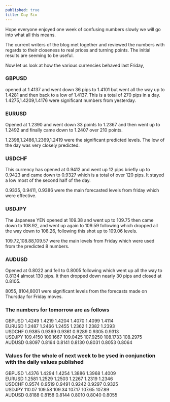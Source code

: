 ```yaml
---
published: true
title: Day Six
---
```

Hope everyone enjoyed one week of confusing numbers slowly we will go into what all this means.

The current writers of the blog met together and reviewed the numbers with regards to their closeness to real prices and turning points. The initial results are seeming to be useful.

Now let us look at how the various currencies behaved last Friday,

### GBPUSD  
opened at 1.4137 and went down 36 pips to 1.4101 but went all the way up to 1.4281 and then back to a low of 1.4137.
This is a total of 270 pips in a day.
1.4275,1.4209,1.4176 were significant numbers from yesterday.

### EURUSD  
Opened at 1.2390 and went down 33 points to 1.2367 and then went up to 1.2492 and finally came down to 1.2407 over 210 points.

1.2398,1.2486,1.2369,1.2419 were the significant predicted levels. The low of the day was very closely predicted.

### USDCHF  
This currency has opened at 0.9412 and went up 12 pips briefly up to 0.9423 and came down to 0.9327 which is a total of over 120 pips. It stayed a low most of the second half of the day.

0.9335, 0.9411, 0.9386 were the main forecasted levels from friday which were effective.

### USDJPY  
The Japanese YEN opened at 109.38 and went up to 109.75 then came down to 108.92, and went up again to 109.59 following which dropped all the way down to 108.26, following this shot up to 109.06 levels.

109.72,108.88,109.57 were the main levels from Friday which were used from the predicted 8 numbers.

### AUDUSD  
Opened at 0.8022 and fell to 0.8005 following which went up all the way to 0.8134 almost 130 pips. It then dropped down nearly 30 pips and closed at 0.8105.

8055, 8104,8001 were significant levels from the forecasts made on Thursday for Friday moves.

### The numbers for tomorrow are as follows

GBPUSD 1.4249    1.4219    1.4204    1.4070    1.4099    1.4114  
EURUSD 1.2487    1.2466    1.2455    1.2362    1.2382    1.2393  
USDCHF 0.9385    0.9369    0.9361    0.9289    0.9305    0.9313  
USDJPY 109.4150  109.1667  109.0425  107.9250  108.1733  108.2975  
AUDUSD 0.8097    0.8164    0.8141    0.8130    0.8031    0.8053    0.8064


### Values for the whole of next week to be ysed in conjunction with the daily values published

GBPUSD 1.4376    1.4294    1.4254    1.3886    1.3968    1.4009  
EURUSD 1.2581    1.2529    1.2503    1.2267    1.2319    1.2346  
USDCHF 0.9574    0.9519    0.9491    0.9242    0.9297    0.9325  
USDJPY 110.07    109.58    109.34    107.17    107.65    107.89  
AUDUSD 0.8188    0.8158    0.8144    0.8010    0.8040    0.8055
